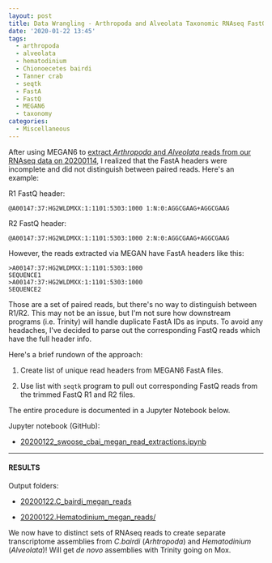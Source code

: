 ```yaml
---
layout: post
title: Data Wrangling - Arthropoda and Alveolata Taxonomic RNAseq FastQ Extractions
date: '2020-01-22 13:45'
tags:
  - arthropoda
  - alveolata
  - hematodinium
  - Chionoecetes bairdi
  - Tanner crab
  - seqtk
  - FastA
  - FastQ
  - MEGAN6
  - taxonomy
categories:
  - Miscellaneous
---
```

After using MEGAN6 to [extract _Arthropoda_ and _Alveolata_ reads from our RNAseq data on 20200114](https://robertslab.github.io/sams-notebook/2020/01/14/RNAseq-Reads-Extractions-C.bairdi-Taxonomic-Reads-Extractions-with-MEGAN6-on-swoose.html), I realized that the FastA headers were incomplete and did not distinguish between paired reads. Here's an example:

R1 FastQ header:

`@A00147:37:HG2WLDMXX:1:1101:5303:1000 1:N:0:AGGCGAAG+AGGCGAAG`

R2 FastQ header:

`@A00147:37:HG2WLDMXX:1:1101:5303:1000 2:N:0:AGGCGAAG+AGGCGAAG`

However, the reads extracted via MEGAN have FastA headers like this:

```
>A00147:37:HG2WLDMXX:1:1101:5303:1000
SEQUENCE1
>A00147:37:HG2WLDMXX:1:1101:5303:1000
SEQUENCE2
```

Those are a set of paired reads, but there's no way to distinguish between R1/R2. This may not be an issue, but I'm not sure how downstream programs (i.e. Trinity) will handle duplicate FastA IDs as inputs. To avoid any headaches, I've decided to parse out the corresponding FastQ reads which have the full header info.

Here's a brief rundown of the approach:

1. Create list of unique read headers from MEGAN6 FastA files.

2. Use list with `seqtk` program to pull out corresponding FastQ reads from the trimmed FastQ R1 and R2 files.

The entire procedure is documented in a Jupyter Notebook below.

Jupyter notebook (GitHub):

- [20200122_swoose_cbai_megan_read_extractions.ipynb](https://github.com/RobertsLab/code/blob/master/notebooks/sam/20200122_swoose_cbai_megan_read_extractions.ipynb)

---

#### RESULTS

Output folders:

- [20200122.C_bairdi_megan_reads](https://gannet.fish.washington.edu/Atumefaciens/20200122.C_bairdi_megan_reads/)

- [20200122.Hematodinium_megan_reads/](https://gannet.fish.washington.edu/Atumefaciens/20200122.Hematodinium_megan_reads/)


We now have to distinct sets of RNAseq reads to create separate transcriptome assemblies from _C.bairdi_ (_Arhtropoda_) and _Hematodinium_ (_Alveolata_)! Will get _de novo_ assemblies with Trinity going on Mox.
